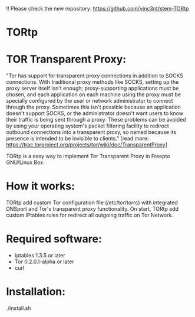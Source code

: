 !! Please check the new repository: https://github.com/vinc3nt/stem-TORtp


TORtp
=====

# TOR Transparent Proxy:

"Tor has support for transparent proxy connections in addition to SOCKS connections. With traditional proxy methods like SOCKS, setting up the proxy server 
itself isn't enough; proxy-supporting applications must be chosen, and each application on each machine using the proxy must be specially configured by the user 
or network administrator to connect through the proxy. Sometimes this isn't possible because an application doesn't support SOCKS, or the administrator doesn't 
want users to know their traffic is being sent through a proxy. These problems can be avoided by using your operating system's packet filtering facility to 
redirect outbound connections into a transparent proxy, so named because its presence is intended to be invisible to clients." 
[read more: https://trac.torproject.org/projects/tor/wiki/doc/TransparentProxy]

TORtp is a easy way to implement Tor Transparent Proxy in Freepto GNU/Linux Box.

# How it works:

TORtp add custom Tor configuration file (/etc/tor/torrc) with integrated DNSport and Tor's transparent proxy functionality.
On start, TORtp add custom IPtables rules for redirect all outgoing traffic on Tor Network.

# Required software:

* iptables 1.3.5 or later
* Tor 0.2.0.1-alpha or later
* curl

# Installation:

./install.sh
